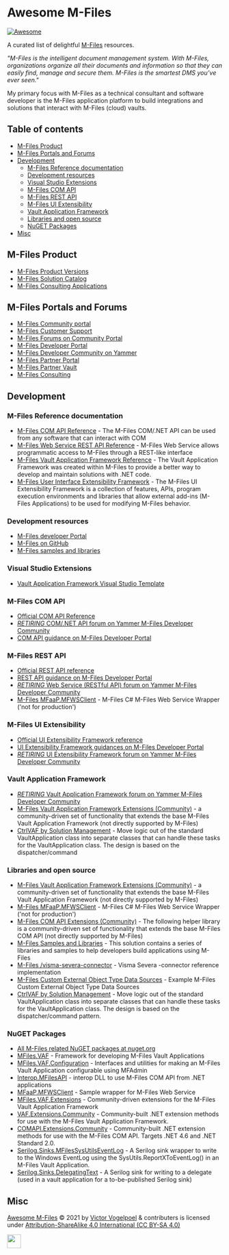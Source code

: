 # Awesome M-Files <!-- omit in toc -->

[![Awesome](https://cdn.rawgit.com/sindresorhus/awesome/d7305f38d29fed78fa85652e3a63e154dd8e8829/media/badge.svg)](https://github.com/sindresorhus/awesome)

A curated list of delightful [M-Files](https://m-files.com) resources.

*"M-Files is the intelligent document management system. With M-Files, organizations organize all their documents and information so that they can easily find, manage and secure them. M-Files is the smartest DMS you’ve ever seen."*

My primary focus with M-Files as a technical consultant and software developer is the M-Files application platform to build integrations and solutions that interact with M-Files (cloud) vaults.

## Table of contents <!-- omit in toc -->

- [M-Files Product](#m-files-product)
- [M-Files Portals and Forums](#m-files-portals-and-forums)
- [Development](#development)
  - [M-Files Reference documentation](#m-files-reference-documentation)
  - [Development resources](#development-resources)
  - [Visual Studio Extensions](#visual-studio-extensions)
  - [M-Files COM API](#m-files-com-api)
  - [M-Files REST API](#m-files-rest-api)
  - [M-Files UI Extensibility](#m-files-ui-extensibility)
  - [Vault Application Framework](#vault-application-framework)
  - [Libraries and open source](#libraries-and-open-source)
  - [NuGET Packages](#nuget-packages)
- [Misc](#misc)

## M-Files Product

- [M-Files Product Versions](https://www.m-files.com/products/product-editions/)
- [M-Files Solution Catalog](https://catalog.m-files.com/)
- [M-Files Consulting Applications](https://consulting.m-files.com/doku.php?id=list_applications)

## M-Files Portals and Forums

- [M-Files Community portal](https://community.m-files.com/)
- [M-Files Customer Support](https://m-files.force.com/)
- [M-Files Forums on Community Portal](https://community.m-files.com/forums-1552881334/)
- [M-Files Developer Portal](https://developer.m-files.com/) 
- [M-Files Developer Community on Yammer](https://www.yammer.com/m-filesdevelopercommunity/#/home)
- [M-Files Partner Portal](https://partners.m-files.com/)
- [M-Files Partner Vault](https://partners.cloudvault.m-files.com/)
- [M-Files Consulting](https://consulting.m-files.com)

## Development

### M-Files Reference documentation

- [M-Files COM API Reference](https://www.m-files.com/api/documentation/index.html) - The M-Files COM/.NET API can be used from any software that can interact with COM
- [M-Files Web Service REST API Reference](https://developer.m-files.com/APIs/REST-API/Reference/) - M-Files Web Service allows programmatic access to M-Files through a REST-like interface
- [M-Files Vault Application Framework Reference](https://developer.m-files.com/Frameworks/Vault-Application-Framework/Reference/html/c62ba15d-1642-2388-5fca-022279440967.htm) - The Vault Application Framework was created within M-Files to provide a better way to develop and maintain solutions with .NET code.
- [M-Files User Interface Extensibility Framework](https://www.m-files.com/UI_Extensibility_Framework/#FrontPage.html) - The M-Files UI Extensibility Framework is a collection of features, APIs, program execution environments and libraries that allow external add-ins (M-Files Applications) to be used for modifying M-Files behavior.

### Development resources

- [M-Files developer Portal](https://developer.m-files.com/)
- [M-Files on GitHub](https://github.com/m-files)
- [M-Files samples and libraries](https://github.com/M-Files/MFilesSamplesAndLibraries)

### Visual Studio Extensions

- [Vault Application Framework Visual Studio Template](https://marketplace.visualstudio.com/items?itemName=M-Files.MFilesVisualStudioExtensions)

### M-Files COM API

- [Official COM API Reference](https://www.m-files.com/api/documentation/index.html)
- [*RETIRING* COM/.NET API forum on Yammer M-Files Developer Community](https://www.yammer.com/m-filesdevelopercommunity/#/threads/inGroup?type=in_group&feedId=10800111&view=all)<!-- omit in link analyzer -->
- [COM API guidance on M-Files Developer Portal](https://developer.m-files.com/APIs/COM-API/)

### M-Files REST API

- [Official REST API reference](https://developer.m-files.com/APIs/REST-API/Reference/)
- [REST API guidance on M-Files Developer Portal](https://developer.m-files.com/APIs/REST-API/)
- [*RETIRING* Web Service (RESTful API) forum on Yammer M-Files Developer Community](https://www.yammer.com/m-filesdevelopercommunity/#/threads/inGroup?type=in_group&feedId=10799863&view=all)<!-- omit in link analyzer -->
- [M-Files MFaaP.MFWSClient](https://github.com/M-Files/Libraries.MFWSClient) - M-Files C# M-Files Web Service Wrapper ('not for production')

### M-Files UI Extensibility
- [Official UI Extensibility Framework reference](https://www.m-files.com/UI_Extensibility_Framework/#FrontPage.html)
- [UI Extensibility Framework guidances on M-Files Developer Portal](https://developer.m-files.com/Frameworks/User-Interface-Extensibility-Framework/)
- [*RETIRING* UI Extensibility Framework forum on Yammer M-Files Developer Community](https://www.yammer.com/m-filesdevelopercommunity/#/threads/inGroup?type=in_group&feedId=10799853&view=all)<!-- omit in link analyzer -->

### Vault Application Framework
- [*RETIRING* Vault Application Framework forum on Yammer M-Files Developer Community](https://www.yammer.com/m-filesdevelopercommunity/#/threads/inGroup?type=in_group&feedId=10799870)<!-- omit in link analyzer -->
- [M-Files Vault Application Framework Extensions (Community)](https://github.com/M-Files/VAF.Extensions.Community) - a community-driven set of functionality that extends the base M-Files Vault Application Framework (not directly supported by M-Files)
- [CtrlVAF by Solution Management](https://github.com/Solution-Management/CtrlVAF) - Move logic out of the standard VaultApplication class into separate classes that can handle these tasks for the VaultApplication class. The design is based on the dispatcher/command 

### Libraries and open source

- [M-Files Vault Application Framework Extensions (Community)](https://github.com/M-Files/VAF.Extensions.Community) - a community-driven set of functionality that extends the base M-Files Vault Application Framework (not directly supported by M-Files)
- [M-Files MFaaP.MFWSClient](https://github.com/M-Files/Libraries.MFWSClient) - M-Files C# M-Files Web Service Wrapper ('not for production')
- [M-Files COM API Extensions (Community)](https://github.com/M-Files/COMAPI.Extensions.Community) - The following helper library is a community-driven set of functionality that extends the base M-Files COM API (not directly supported by M-Files)
- [M-Files Samples and Libraries](https://github.com/M-Files/MFilesSamplesAndLibraries) - This solution contains a series of libraries and samples to help developers build applications using M-Files
- [M-Files /visma-severa-connector](https://github.com/M-Files/visma-severa-connector) - Visma Severa -connector reference implementation
- [M-Files Custom External Object Type Data Sources](https://github.com/M-Files/Samples.CustomExternalObjectTypeDataSources) - Example M-Files Custom External Object Type Data Sources
- [CtrlVAF by Solution Management](https://github.com/Solution-Management/CtrlVAF) - Move logic out of the standard VaultApplication class into separate classes that can handle these tasks for the VaultApplication class. The design is based on the dispatcher/command pattern.

### NuGET Packages

- [All M-Files related NuGET packages at nuget.org](https://www.nuget.org/packages?q=mfiles)
- [MFiles.VAF](https://www.nuget.org/packages/MFiles.VAF/) - Framework for developing M-Files Vault Applications
- [MFiles.VAF.Configuration](https://www.nuget.org/packages/MFiles.VAF.Configuration/) - Interfaces and utilities for making an M-Files Vault Application configurable using MFAdmin
- [Interop.MFilesAPI](https://www.nuget.org/packages/Interop.MFilesAPI/) - interop DLL to use M-Files COM API from .NET applications
- [MFaaP.MFWSClient](https://www.nuget.org/packages/MFaaP.MFWSClient) - Sample wrapper for M-Files Web Service
- [MFiles.VAF.Extensions](https://www.nuget.org/packages/MFiles.VAF.Extensions/) - Community-driven extensions for the M-Files Vault Application Framework
- [VAF.Extensions.Community](https://github.com/M-Files/VAF.Extensions.Community) - Community-built .NET extension methods for use with the M-Files Vault Application Framework.
- [COMAPI.Extensions.Community](https://github.com/M-Files/COMAPI.Extensions.Community) - Community-built .NET extension methods for use with the M-Files COM API. Targets .NET 4.6 and .NET Standard 2.0.
- [Serilog.Sinks.MFilesSysUtilsEventLog](https://github.com/serilog-contrib/Serilog.Sinks.MFilesSysUtilsEventLog) - A Serilog sink wrapper to write to the Windows EventLog using the SysUtils.ReportXToEventLog() in an M-Files Vault Application.
- [Serilog.Sinks.DelegatingText](https://github.com/serilog-contrib/Serilog.Sinks.DelegatingText) - A Serilog sink for writing to a delegate (used in a vault application for a to-be-published Serilog sink)

## Misc

[Awesome M-Files](https://github.com/victorvogelpoel/awesome-m-files) © 2021 by [Victor Vogelpoel](https://victorvogelpoel.nl) & contributers is licensed under [Attribution-ShareAlike 4.0 International (CC BY-SA 4.0)](https://creativecommons.org/licenses/by-sa/4.0/)

<img src="https://mirrors.creativecommons.org/presskit/buttons/88x31/png/by-sa.png" height="32"/>

